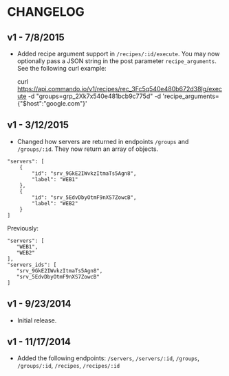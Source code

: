 CHANGELOG
=========

## v1 - 7/8/2015

- Added recipe argument support in `/recipes/:id/execute`. You may now optionally pass a JSON string in the post parameter `recipe_arguments`. See the following curl example:


    curl https://api.commando.io/v1/recipes/rec_3Fc5q540e480b672d38Ig/execute -d "groups=grp_2Xk7x540e481bcb9c775d" -d 'recipe_arguments={"$host":"google.com"}'


## v1 - 3/12/2015

- Changed how servers are returned in endpoints `/groups` and `/groups/:id`. They now return an array of objects.

````
"servers": [
    {
    	"id": "srv_9GkE2IWvkzItmaTs5Agn8",
    	"label": "WEB1"
    },
    {
    	"id": "srv_5EdvDbyOtmF9nXS7ZowcB",
    	"label": "WEB2"
    }
]
````

Previously:
 
 ````
"servers": [
    "WEB1",
    "WEB2"
],
"servers_ids": [
    "srv_9GkE2IWvkzItmaTs5Agn8",
    "srv_5EdvDbyOtmF9nXS7ZowcB"
]
 ````

## v1 - 9/23/2014

- Initial release.
 
## v1 - 11/17/2014

- Added the following endpoints: `/servers`, `/servers/:id`, `/groups`, `/groups/:id`, `/recipes`, `/recipes/:id`
